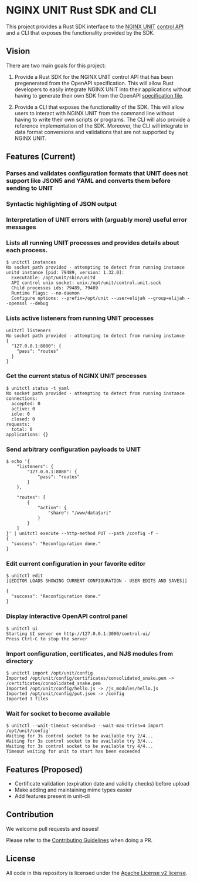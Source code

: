 # NGINX UNIT Rust SDK and CLI

This project provides a Rust SDK interface to the [NGINX UNIT](https://unit.nginx.org/)
[control API](https://unit.nginx.org/howto/source/#source-startup) and a CLI that exposes
the functionality provided by the SDK.

## Vision

There are two main goals for this project:

1. Provide a Rust SDK for the NGINX UNIT control API that has been pregenerated from the
   OpenAPI specification. This will allow Rust developers to easily integrate NGINX UNIT
   into their applications without having to generate their own SDK from the OpenAPI
   [specification file](https://unit.nginx.org/controlapi/#openapi-specification).

2. Provide a CLI that exposes the functionality of the SDK. This will allow users to
   interact with NGINX UNIT from the command line without having to write their own
   scripts or programs. The CLI will also provide a reference implementation of the SDK.
   Moreover, the CLI will integrate in data format conversions and validations that are
   not supported by NGINX UNIT.

## Features (Current)

### Parses and validates configuration formats that UNIT does not support like JSON5 and YAML and converts them before sending to UNIT
### Syntactic highlighting of JSON output
### Interpretation of UNIT errors with (arguably more) useful error messages

### Lists all running UNIT processes and provides details about each process.
```
$ unitctl instances
No socket path provided - attempting to detect from running instance
unitd instance [pid: 79489, version: 1.32.0]:
  Executable: /opt/unit/sbin/unitd
  API control unix socket: unix:/opt/unit/control.unit.sock
  Child processes ids: 79489, 79489
  Runtime flags: --no-daemon
  Configure options: --prefix=/opt/unit --user=elijah --group=elijah --openssl --debug
```

### Lists active listeners from running UNIT processes
```
unitctl listeners
No socket path provided - attempting to detect from running instance
{
  "127.0.0.1:8080": {
    "pass": "routes"
  }
}
```

### Get the current status of NGINX UNIT processes
```
$ unitctl status -t yaml
No socket path provided - attempting to detect from running instance
connections:
  accepted: 0
  active: 0
  idle: 0
  closed: 0
requests:
  total: 0
applications: {}
```

### Send arbitrary configuration payloads to UNIT
```
$ echo '{
    "listeners": {
        "127.0.0.1:8080": {
            "pass": "routes"
        }
    },

    "routes": [
        {
            "action": {
                "share": "/www/data$uri"
            }
        }
    ]
}' | unitctl execute --http-method PUT --path /config -f -
{
  "success": "Reconfiguration done."
}
```

### Edit current configuration in your favorite editor
```
$ unitctl edit
[[EDITOR LOADS SHOWING CURRENT CONFIGURATION - USER EDITS AND SAVES]]

{
  "success": "Reconfiguration done."
}       
```

### Display interactive OpenAPI control panel
```
$ unitctl ui
Starting UI server on http://127.0.0.1:3000/control-ui/
Press Ctrl-C to stop the server
```

### Import configuration, certificates, and NJS modules from directory
```
$ unitctl import /opt/unit/config
Imported /opt/unit/config/certificates/consolidated_snake.pem -> /certificates/consolidated_snake.pem
Imported /opt/unit/config/hello.js -> /js_modules/hello.js
Imported /opt/unit/config/put.json -> /config
Imported 3 files
```
### Wait for socket to become available
```
$ unitctl --wait-timeout-seconds=3 --wait-max-tries=4 import /opt/unit/config`
Waiting for 3s control socket to be available try 2/4...
Waiting for 3s control socket to be available try 3/4...
Waiting for 3s control socket to be available try 4/4...
Timeout waiting for unit to start has been exceeded
```

## Features (Proposed)
* Certificate validation (expiration date and validity checks) before upload
* Make adding and maintaining mime types easier
* Add features present in unit-cli

## Contribution

We welcome pull requests and issues!

Please refer to the [Contributing Guidelines](CONTRIBUTING.md) when doing a PR.

## License

All code in this repository is licensed under the
[Apache License v2 license](LICENSE.txt).
